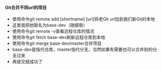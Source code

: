 #### Git合并不同url的项目
- 使用命令git remote add [shortname] [url]将老Git url加到我们新Git的本地
- 这里我把他取名为base-dev（随便取）
- 使用命令git remote -v查看远程仓库的情况
- 使用命令git fetch base-dev刷新远程仓库到本地
- 使用命令git merge base-dev/master合并项目
- base-dev是指代仓库，master指代分支，当然如果有需要也可以合并别的分支过来 
- 再提交就成功了

